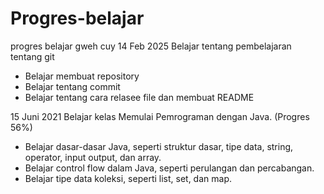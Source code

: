 # Progres-belajar


progres belajar gweh cuy
14 Feb 2025
Belajar tentang pembelajaran tentang git
* Belajar membuat repository
* Belajar tentang commit
* Belajar tentang cara relasee file dan membuat README

15 Juni 2021
Belajar kelas Memulai Pemrograman dengan Java. (Progres 56%)
* Belajar dasar-dasar Java, seperti struktur dasar, tipe data, string, operator, input output, dan array.
* Belajar control flow dalam Java, seperti perulangan dan percabangan.
* Belajar tipe data koleksi, seperti list, set, dan map.
